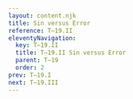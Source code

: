 ```yaml
---
layout: content.njk
title: Sin versus Error
reference: T–19.II
eleventyNavigation:
  key: T–19.II
  title: T–19.II Sin versus Error
  parent: T–19
  order: 2
prev: T–19.I
next: T–19.III
---
```



<div id=2 style=height:0></div>


